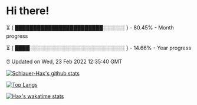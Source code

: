 # Hi there!

⏳ { ████████████████████████░░░░░░ } - 80.45% - Month progress

⏳ { ████░░░░░░░░░░░░░░░░░░░░░░░░░░ } - 14.66% - Year progress

⏰ Updated on Wed, 23 Feb 2022 12:35:40 GMT


[![Schlauer-Hax's github stats](https://github-readme-stats.vercel.app/api?username=Schlauer-Hax&show_icons=true&theme=dark&count_private=true)](https://github.com/Schlauer-Hax)


[![Top Langs](https://github-readme-stats.vercel.app/api/top-langs/?username=Schlauer-Hax&layout=compact&theme=dark)](https://github.com/Schlauer-Hax?tab=repositories)


[![Hax's wakatime stats](https://github-readme-stats.vercel.app/api/wakatime?username=Hax&theme=dark)](https://wakatime.com/@Hax)

